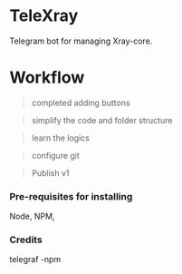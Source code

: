 # TeleXray

Telegram bot for managing Xray-core.

# Workflow
>completed adding buttons

>simplify the code and folder structure

>learn the logics

>configure git

> Publish v1

### Pre-requisites for installing
Node, NPM, 

### Credits

telegraf -npm 

